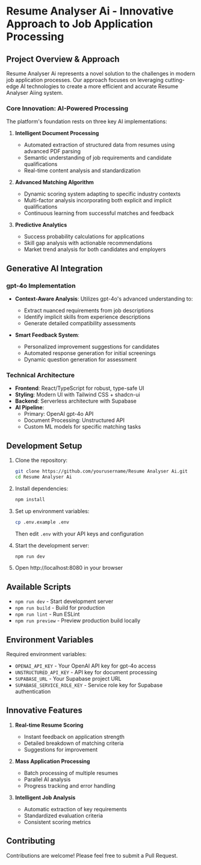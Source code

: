 # Resume Analyser Ai - Innovative Approach to Job Application Processing

## Project Overview & Approach

Resume Analyser Ai represents a novel solution to the challenges in modern job application processes. Our approach focuses on leveraging cutting-edge AI technologies to create a more efficient and accurate Resume Analyser Aiing system.

### Core Innovation: AI-Powered Processing

The platform's foundation rests on three key AI implementations:

1. **Intelligent Document Processing**

   - Automated extraction of structured data from resumes using advanced PDF parsing
   - Semantic understanding of job requirements and candidate qualifications
   - Real-time content analysis and standardization

2. **Advanced Matching Algorithm**

   - Dynamic scoring system adapting to specific industry contexts
   - Multi-factor analysis incorporating both explicit and implicit qualifications
   - Continuous learning from successful matches and feedback

3. **Predictive Analytics**
   - Success probability calculations for applications
   - Skill gap analysis with actionable recommendations
   - Market trend analysis for both candidates and employers

## Generative AI Integration

### gpt-4o Implementation

- **Context-Aware Analysis**: Utilizes gpt-4o's advanced understanding to:

  - Extract nuanced requirements from job descriptions
  - Identify implicit skills from experience descriptions
  - Generate detailed compatibility assessments

- **Smart Feedback System**:
  - Personalized improvement suggestions for candidates
  - Automated response generation for initial screenings
  - Dynamic question generation for assessment

### Technical Architecture

- **Frontend**: React/TypeScript for robust, type-safe UI
- **Styling**: Modern UI with Tailwind CSS + shadcn-ui
- **Backend**: Serverless architecture with Supabase
- **AI Pipeline**:
  - Primary: OpenAI gpt-4o API
  - Document Processing: Unstructured API
  - Custom ML models for specific matching tasks

## Development Setup

1. Clone the repository:

   ```bash
   git clone https://github.com/yourusername/Resume Analyser Ai.git
   cd Resume Analyser Ai
   ```

2. Install dependencies:

   ```bash
   npm install
   ```

3. Set up environment variables:

   ```bash
   cp .env.example .env
   ```

   Then edit `.env` with your API keys and configuration

4. Start the development server:

   ```bash
   npm run dev
   ```

5. Open http://localhost:8080 in your browser

## Available Scripts

- `npm run dev` - Start development server
- `npm run build` - Build for production
- `npm run lint` - Run ESLint
- `npm run preview` - Preview production build locally

## Environment Variables

Required environment variables:

- `OPENAI_API_KEY` - Your OpenAI API key for gpt-4o access
- `UNSTRUCTURED_API_KEY` - API key for document processing
- `SUPABASE_URL` - Your Supabase project URL
- `SUPABASE_SERVICE_ROLE_KEY` - Service role key for Supabase authentication

## Innovative Features

1. **Real-time Resume Scoring**

   - Instant feedback on application strength
   - Detailed breakdown of matching criteria
   - Suggestions for improvement

2. **Mass Application Processing**

   - Batch processing of multiple resumes
   - Parallel AI analysis
   - Progress tracking and error handling

3. **Intelligent Job Analysis**
   - Automatic extraction of key requirements
   - Standardized evaluation criteria
   - Consistent scoring metrics

## Contributing

Contributions are welcome! Please feel free to submit a Pull Request.
